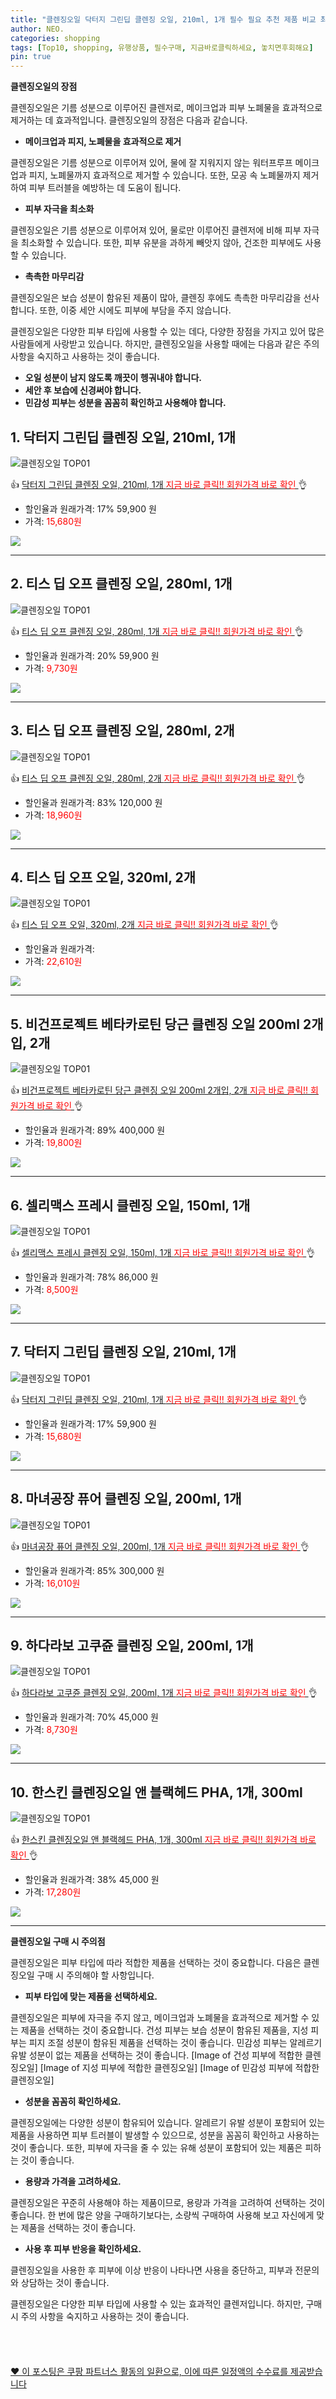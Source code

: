 ```yaml
---
title: "클렌징오일 닥터지 그린딥 클렌징 오일, 210ml, 1개 필수 필요 추천 제품 비교 최저 가격 비교 장점 구매 후기 구매평"
author: NEO.
categories: shopping
tags: [Top10, shopping, 유행상품, 필수구매, 지금바로클릭하세요, 놓치면후회해요]
pin: true
---
```

**클렌징오일의 장점**

클렌징오일은 기름 성분으로 이루어진 클렌저로, 메이크업과 피부 노폐물을 효과적으로 제거하는 데 효과적입니다. 클렌징오일의 장점은 다음과 같습니다.

* **메이크업과 피지, 노폐물을 효과적으로 제거**

클렌징오일은 기름 성분으로 이루어져 있어, 물에 잘 지워지지 않는 워터프루프 메이크업과 피지, 노폐물까지 효과적으로 제거할 수 있습니다. 또한, 모공 속 노폐물까지 제거하여 피부 트러블을 예방하는 데 도움이 됩니다.

* **피부 자극을 최소화**

클렌징오일은 기름 성분으로 이루어져 있어, 물로만 이루어진 클렌저에 비해 피부 자극을 최소화할 수 있습니다. 또한, 피부 유분을 과하게 빼앗지 않아, 건조한 피부에도 사용할 수 있습니다.

* **촉촉한 마무리감**

클렌징오일은 보습 성분이 함유된 제품이 많아, 클렌징 후에도 촉촉한 마무리감을 선사합니다. 또한, 이중 세안 시에도 피부에 부담을 주지 않습니다.

클렌징오일은 다양한 피부 타입에 사용할 수 있는 데다, 다양한 장점을 가지고 있어 많은 사람들에게 사랑받고 있습니다. 하지만, 클렌징오일을 사용할 때에는 다음과 같은 주의 사항을 숙지하고 사용하는 것이 좋습니다.

* **오일 성분이 남지 않도록 깨끗이 헹궈내야 합니다.**
* **세안 후 보습에 신경써야 합니다.**
* **민감성 피부는 성분을 꼼꼼히 확인하고 사용해야 합니다.**

   

## 1. 닥터지 그린딥 클렌징 오일, 210ml, 1개

![클렌징오일 TOP01](https://thumbnail8.coupangcdn.com/thumbnails/remote/490x490ex/image/retail/images/5055335589536521-df36aa5d-1e45-4d80-8607-da6cc7489449.jpg)


👍 [닥터지 그린딥 클렌징 오일, 210ml, 1개 <font color=red> 지금 바로 클릭!! 회원가격 바로 확인 </font> ](https://link.coupang.com/re/AFFSDP?lptag=AF3617701&subid=GithubCoopas&pageKey=7650140094&traceid=V0-153&itemId=20352901407&vendorItemId=73652687901) 👌 


- 할인율과 원래가격: 17%  59,900   원
- 가격: <span style='color:red'>15,680원</span>

[![](/discount_price.png)](https://link.coupang.com/re/AFFSDP?lptag=AF3617701&subid=GithubCoopas&pageKey=7650140094&traceid=V0-153&itemId=20352901407&vendorItemId=73652687901)

---


   

## 2. 티스 딥 오프 클렌징 오일, 280ml, 1개

![클렌징오일 TOP01](https://thumbnail6.coupangcdn.com/thumbnails/remote/490x490ex/image/retail/images/4071656313968542-d3f76f43-7d2f-42c8-9d10-7477e3d5687d.jpg)


👍 [티스 딥 오프 클렌징 오일, 280ml, 1개 <font color=red> 지금 바로 클릭!! 회원가격 바로 확인 </font> ](https://link.coupang.com/re/AFFSDP?lptag=AF3617701&subid=GithubCoopas&pageKey=6837794626&traceid=V0-153&itemId=19562632866&vendorItemId=3024513911) 👌 


- 할인율과 원래가격: 20%  59,900   원
- 가격: <span style='color:red'>9,730원</span>

[![](/discount_price.png)](https://link.coupang.com/re/AFFSDP?lptag=AF3617701&subid=GithubCoopas&pageKey=6837794626&traceid=V0-153&itemId=19562632866&vendorItemId=3024513911)

---


   

## 3. 티스 딥 오프 클렌징 오일, 280ml, 2개

![클렌징오일 TOP01](https://thumbnail9.coupangcdn.com/thumbnails/remote/490x490ex/image/retail/images/3040420345625369-d29a7b09-0c68-44a7-af81-a876a03674c8.jpg)


👍 [티스 딥 오프 클렌징 오일, 280ml, 2개 <font color=red> 지금 바로 클릭!! 회원가격 바로 확인 </font> ](https://link.coupang.com/re/AFFSDP?lptag=AF3617701&subid=GithubCoopas&pageKey=6837794626&traceid=V0-153&itemId=20343318909&vendorItemId=70354130703) 👌 


- 할인율과 원래가격: 83%  120,000   원
- 가격: <span style='color:red'>18,960원</span>

[![](/discount_price.png)](https://link.coupang.com/re/AFFSDP?lptag=AF3617701&subid=GithubCoopas&pageKey=6837794626&traceid=V0-153&itemId=20343318909&vendorItemId=70354130703)

---


   

## 4. 티스 딥 오프 오일, 320ml, 2개

![클렌징오일 TOP01](https://thumbnail10.coupangcdn.com/thumbnails/remote/490x490ex/image/retail/images/2022/10/12/12/0/1309d650-3914-43e9-916d-795dff33feb7.jpg)


👍 [티스 딥 오프 오일, 320ml, 2개 <font color=red> 지금 바로 클릭!! 회원가격 바로 확인 </font> ](https://link.coupang.com/re/AFFSDP?lptag=AF3617701&subid=GithubCoopas&pageKey=6837794626&traceid=V0-153&itemId=19170755186&vendorItemId=83444264443) 👌 


- 할인율과 원래가격: 
- 가격: <span style='color:red'>22,610원</span>

[![](/discount_price.png)](https://link.coupang.com/re/AFFSDP?lptag=AF3617701&subid=GithubCoopas&pageKey=6837794626&traceid=V0-153&itemId=19170755186&vendorItemId=83444264443)

---


   

## 5. 비건프로젝트 베타카로틴 당근 클렌징 오일 200ml 2개입, 2개

![클렌징오일 TOP01](https://thumbnail9.coupangcdn.com/thumbnails/remote/490x490ex/image/vendor_inventory/9b20/77dfdb262bf6af1c2b6a40ff338f477e38922dd5fa99fb98f47ea503e513.jpg)


👍 [비건프로젝트 베타카로틴 당근 클렌징 오일 200ml 2개입, 2개 <font color=red> 지금 바로 클릭!! 회원가격 바로 확인 </font> ](https://link.coupang.com/re/AFFSDP?lptag=AF3617701&subid=GithubCoopas&pageKey=6610396711&traceid=V0-153&itemId=14987135677&vendorItemId=87358651812) 👌 


- 할인율과 원래가격: 89%  400,000   원
- 가격: <span style='color:red'>19,800원</span>

[![](/discount_price.png)](https://link.coupang.com/re/AFFSDP?lptag=AF3617701&subid=GithubCoopas&pageKey=6610396711&traceid=V0-153&itemId=14987135677&vendorItemId=87358651812)

---


   

## 6. 셀리맥스 프레시 클렌징 오일, 150ml, 1개

![클렌징오일 TOP01](https://thumbnail9.coupangcdn.com/thumbnails/remote/490x490ex/image/retail/images/2901950160971569-a7fbd359-a2f6-4736-a951-62c05e6fa4e1.jpg)


👍 [셀리맥스 프레시 클렌징 오일, 150ml, 1개 <font color=red> 지금 바로 클릭!! 회원가격 바로 확인 </font> ](https://link.coupang.com/re/AFFSDP?lptag=AF3617701&subid=GithubCoopas&pageKey=228668089&traceid=V0-153&itemId=725131055&vendorItemId=4834142676) 👌 


- 할인율과 원래가격: 78%  86,000   원
- 가격: <span style='color:red'>8,500원</span>

[![](/discount_price.png)](https://link.coupang.com/re/AFFSDP?lptag=AF3617701&subid=GithubCoopas&pageKey=228668089&traceid=V0-153&itemId=725131055&vendorItemId=4834142676)

---


   

## 7. 닥터지 그린딥 클렌징 오일, 210ml, 1개

![클렌징오일 TOP01](https://thumbnail8.coupangcdn.com/thumbnails/remote/490x490ex/image/retail/images/5055335589536521-df36aa5d-1e45-4d80-8607-da6cc7489449.jpg)


👍 [닥터지 그린딥 클렌징 오일, 210ml, 1개 <font color=red> 지금 바로 클릭!! 회원가격 바로 확인 </font> ](https://link.coupang.com/re/AFFSDP?lptag=AF3617701&subid=GithubCoopas&pageKey=7650140094&traceid=V0-153&itemId=20352901407&vendorItemId=73652687901) 👌 


- 할인율과 원래가격: 17%  59,900   원
- 가격: <span style='color:red'>15,680원</span>

[![](/discount_price.png)](https://link.coupang.com/re/AFFSDP?lptag=AF3617701&subid=GithubCoopas&pageKey=7650140094&traceid=V0-153&itemId=20352901407&vendorItemId=73652687901)

---


   

## 8. 마녀공장 퓨어 클렌징 오일, 200ml, 1개

![클렌징오일 TOP01](https://thumbnail9.coupangcdn.com/thumbnails/remote/490x490ex/image/vendor_inventory/6887/f4ce6cd2b36d112bdfcfb6021af72651405df149151dbfc4c15b3fb57f8f.jpg)


👍 [마녀공장 퓨어 클렌징 오일, 200ml, 1개 <font color=red> 지금 바로 클릭!! 회원가격 바로 확인 </font> ](https://link.coupang.com/re/AFFSDP?lptag=AF3617701&subid=GithubCoopas&pageKey=6165729062&traceid=V0-153&itemId=19690825270&vendorItemId=86388330417) 👌 


- 할인율과 원래가격: 85%  300,000   원
- 가격: <span style='color:red'>16,010원</span>

[![](/discount_price.png)](https://link.coupang.com/re/AFFSDP?lptag=AF3617701&subid=GithubCoopas&pageKey=6165729062&traceid=V0-153&itemId=19690825270&vendorItemId=86388330417)

---


   

## 9. 하다라보 고쿠쥰 클렌징 오일, 200ml, 1개

![클렌징오일 TOP01](https://thumbnail8.coupangcdn.com/thumbnails/remote/490x490ex/image/retail/images/591350392383433-f7fa2dbf-0176-4659-b5ea-dd7c90eea3ba.jpg)


👍 [하다라보 고쿠쥰 클렌징 오일, 200ml, 1개 <font color=red> 지금 바로 클릭!! 회원가격 바로 확인 </font> ](https://link.coupang.com/re/AFFSDP?lptag=AF3617701&subid=GithubCoopas&pageKey=5455824275&traceid=V0-153&itemId=602280241&vendorItemId=4578117579) 👌 


- 할인율과 원래가격: 70%  45,000   원
- 가격: <span style='color:red'>8,730원</span>

[![](/discount_price.png)](https://link.coupang.com/re/AFFSDP?lptag=AF3617701&subid=GithubCoopas&pageKey=5455824275&traceid=V0-153&itemId=602280241&vendorItemId=4578117579)

---


   

## 10. 한스킨 클렌징오일 앤 블랙헤드 PHA, 1개, 300ml

![클렌징오일 TOP01](https://thumbnail6.coupangcdn.com/thumbnails/remote/490x490ex/image/retail/images/322211253187123-b9b85b8d-c035-4756-8d0b-a999f0309aa0.jpg)


👍 [한스킨 클렌징오일 앤 블랙헤드 PHA, 1개, 300ml <font color=red> 지금 바로 클릭!! 회원가격 바로 확인 </font> ](https://link.coupang.com/re/AFFSDP?lptag=AF3617701&subid=GithubCoopas&pageKey=7549485231&traceid=V0-153&itemId=19864385899&vendorItemId=3136494839) 👌 


- 할인율과 원래가격: 38%  45,000   원
- 가격: <span style='color:red'>17,280원</span>

[![](/discount_price.png)](https://link.coupang.com/re/AFFSDP?lptag=AF3617701&subid=GithubCoopas&pageKey=7549485231&traceid=V0-153&itemId=19864385899&vendorItemId=3136494839)

---
**클렌징오일 구매 시 주의점**

클렌징오일은 피부 타입에 따라 적합한 제품을 선택하는 것이 중요합니다. 다음은 클렌징오일 구매 시 주의해야 할 사항입니다.

* **피부 타입에 맞는 제품을 선택하세요.**

클렌징오일은 피부에 자극을 주지 않고, 메이크업과 노폐물을 효과적으로 제거할 수 있는 제품을 선택하는 것이 중요합니다. 건성 피부는 보습 성분이 함유된 제품을, 지성 피부는 피지 조절 성분이 함유된 제품을 선택하는 것이 좋습니다. 민감성 피부는 알레르기 유발 성분이 없는 제품을 선택하는 것이 좋습니다.
[Image of 건성 피부에 적합한 클렌징오일]
[Image of 지성 피부에 적합한 클렌징오일]
[Image of 민감성 피부에 적합한 클렌징오일]

* **성분을 꼼꼼히 확인하세요.**

클렌징오일에는 다양한 성분이 함유되어 있습니다. 알레르기 유발 성분이 포함되어 있는 제품을 사용하면 피부 트러블이 발생할 수 있으므로, 성분을 꼼꼼히 확인하고 사용하는 것이 좋습니다. 또한, 피부에 자극을 줄 수 있는 유해 성분이 포함되어 있는 제품은 피하는 것이 좋습니다.

* **용량과 가격을 고려하세요.**

클렌징오일은 꾸준히 사용해야 하는 제품이므로, 용량과 가격을 고려하여 선택하는 것이 좋습니다. 한 번에 많은 양을 구매하기보다는, 소량씩 구매하여 사용해 보고 자신에게 맞는 제품을 선택하는 것이 좋습니다.

* **사용 후 피부 반응을 확인하세요.**

클렌징오일을 사용한 후 피부에 이상 반응이 나타나면 사용을 중단하고, 피부과 전문의와 상담하는 것이 좋습니다.

클렌징오일은 다양한 피부 타입에 사용할 수 있는 효과적인 클렌저입니다. 하지만, 구매 시 주의 사항을 숙지하고 사용하는 것이 좋습니다.<br><br><br><br><br> [ ❤  이 포스팅은 쿠팡 파트너스 활동의 일환으로, 이에 따른 일정액의 수수료를 제공받습니다](https://link.coupang.com/a/bcEFyh)